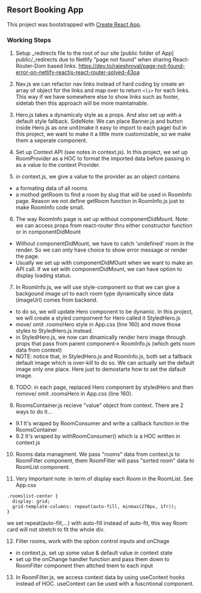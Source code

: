## Resort Booking App

This project was bootstrapped with [Create React App](https://github.com/facebook/create-react-app).

### Working Steps
1. Setup _redirects file to the root of our site [public folder of App] public/_redirects due to
Netlify “page not found” when sharing React-Router-Dom based links. https://dev.to/rajeshroyal/page-not-found-error-on-netlify-reactjs-react-router-solved-43oa 

2. Nav.js we can refactor nav links instead of hard coding by create an array of object for the links and map over to return ```<li>``` for each links. This way if we have somewhere else to show links such as footer, sidetab then this approach will be more maintainable.

3. Hero.js takes a dynamicaly style as a props. And also set up with a default style fallback. 
SideNote: We can place Banner.js and button inside Hero.js as one unit(make it easy to import to each page) but in this project, we want to make it a little more customizable, so we make them a seperate component.

4. Set up Context API (see notes in context.js). In this project, we set up RoomProvider as a HOC to format the imported data before passing in as a value to the context Provider.

5. in context.js, we give a value to the provider as an object contains 
- a formating data of all rooms
- a mothod getRoom to find a room by slug that will be used in RoomInfo page. Reason we not define getRoom function in RoomInfo.js just to make RoomInfo code small.

6. The way RoomInfo page is set up without componentDidMount. Note: we can access props from react-router thru either constructor function or in componentDidMount
- Without componentDidMount, we have to catch 'undefined' room in the render. So we can only have choice to show error message or render the page.
- Usually we set up with componentDidMOunt when we want to make an API call. If we set with componentDidMount, we can have option to display loading status.

7. In RoomInfo.js, we will use style-component so that we can give a backgound image url to each room type dynamically since data (imageUrl) comes from backend.
- to do so, we will update Hero component to be dynamic. In this project, we will create a styled compornent for Hero called it StyledHero.js
- move/ omit .roomsHero style in App.css (line 160) and move those styles to StyledHero.js instead.
- in StyledHero.js, we now can dinamically render hero image through props that pass from parent component-> RoomInfo.js (which gets room data from context)
- NOTE: notice that, in StyledHero.js and RoomInfo.js, both set a fallback default image which is over-kill to do so. We can actually set the default image only one place. Here just to demostarte how to set the dafault image.

8. TODO: in each page, replaced Hero component by styledHero and then romove/ omit .roomsHero in App.css (line 160).

9. RoomsContainer.js recieve "value" object from context.
There are 2 ways to do it... 
-  9.1 It's wraped by RoomConsumer and write a callback function in the RoomsContainer
-  9.2 It's wraped by withRoomConsumer() which is a HOC written in context.js 

10. Rooms data managment. We pass "rooms" data from context.js to RoomFilter component, them RoomFilter will pass "sorted room" data to RoomList component.

11. Very Important note: in term of display each Room in the RoomList. See App.css 
```
.roomslist-center {
  display: grid;
  grid-template-columns: repeat(auto-fill, minmax(270px, 1fr));
}
```
we set repeat(auto-fill,...) with auto-fill instead of auto-fit, this way Room card will not stretch to fit the whole div.

12. Filter rooms, work with the option control inputs and onChage
- in context.js, set up some value & default value in context state
- set up the onChange handler function and pass them down to RoomFilter component then attched tnem to each input

13. In RoomFilter.js, we access context data by using useContext hooks instead of HOC. useContext can be used with a fuscntional component.